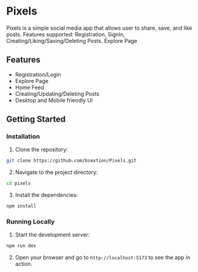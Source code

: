 # Pixels

Pixels is a simple social media app that allows user to share, save, and like posts. Features supported: Registration, SignIn, Creating/Liking/Saving/Deleting Posts. Explore Page

## Features
- Registration/Login
- Explore Page
- Home Feed
- Creating/Updating/Deleting Posts
- Desktop and Mobile friendly UI

## Getting Started

### Installation
1. Clone the repository:
  ```sh
  git clone https://github.com/bsextion/Pixels.git
  ```
2. Navigate to the project directory:
  ```sh
  cd pixels
  ```
3. Install the dependencies:
  ```sh
  npm install
  ```

### Running Locally
1. Start the development server:
  ```sh
  npm run dev
  ```
2. Open your browser and go to `http://localhost:5173` to see the app in action.
